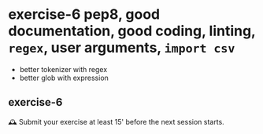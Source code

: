 # exercise-6 pep8, good documentation, good coding, linting, `regex`, user arguments, `import csv`

* better tokenizer with regex
* better glob with expression

## exercise-6

🕰 Submit your exercise at least 15' before the next session starts. 

